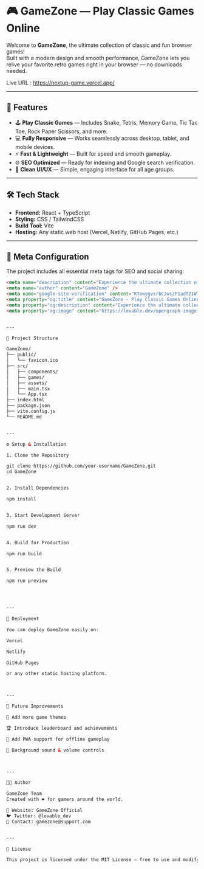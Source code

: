 # 🎮 GameZone — Play Classic Games Online

Welcome to **GameZone**, the ultimate collection of classic and fun browser games!  
Built with a modern design and smooth performance, GameZone lets you relive your favorite retro games right in your browser — no downloads needed.

Live URL : https://nextup-game.vercel.app/

---

## 🚀 Features

- 🕹️ **Play Classic Games** — Includes Snake, Tetris, Memory Game, Tic Tac Toe, Rock Paper Scissors, and more.
- 💻 **Fully Responsive** — Works seamlessly across desktop, tablet, and mobile devices.
- ⚡ **Fast & Lightweight** — Built for speed and smooth gameplay.
- 🌐 **SEO Optimized** — Ready for indexing and Google search verification.
- 🧠 **Clean UI/UX** — Simple, engaging interface for all age groups.

---

## 🛠️ Tech Stack

- **Frontend:** React + TypeScript  
- **Styling:** CSS / TailwindCSS  
- **Build Tool:** Vite  
- **Hosting:** Any static web host (Vercel, Netlify, GitHub Pages, etc.)

---

## 🧩 Meta Configuration

The project includes all essential meta tags for SEO and social sharing:

```html
<meta name="description" content="Experience the ultimate collection of classic games with modern design. Play Snake, Tetris, Memory, Tic Tac Toe, and more!" />
<meta name="author" content="GameZone" />
<meta name="google-site-verification" content="KYowygvsrbCJwszF1adTZ1WltiKdP6Mvx_YMChVKKBQ" />
<meta property="og:title" content="GameZone - Play Classic Games Online" />
<meta property="og:description" content="Experience the ultimate collection of classic games with modern design. Play Snake, Tetris, Memory, Tic Tac Toe, and more!" />
<meta property="og:image" content="https://lovable.dev/opengraph-image-p98pqg.png" />


---

🧭 Project Structure

GameZone/
├── public/
│   └── favicon.ico
├── src/
│   ├── components/
│   ├── games/
│   ├── assets/
│   ├── main.tsx
│   └── App.tsx
├── index.html
├── package.json
├── vite.config.js
└── README.md


---

⚙️ Setup & Installation

1. Clone the Repository

git clone https://github.com/your-username/GameZone.git
cd GameZone


2. Install Dependencies

npm install


3. Start Development Server

npm run dev


4. Build for Production

npm run build


5. Preview the Build

npm run preview




---

📡 Deployment

You can deploy GameZone easily on:

Vercel

Netlify

GitHub Pages

or any other static hosting platform.



---

🧠 Future Improvements

🎨 Add more game themes

🏆 Introduce leaderboard and achievements

📱 Add PWA support for offline gameplay

🎵 Background sound & volume controls



---

👨‍💻 Author

GameZone Team
Created with ❤️ for gamers around the world.

🔗 Website: GameZone Official
🐦 Twitter: @lovable_dev
📧 Contact: gamezone@support.com


---

🪪 License

This project is licensed under the MIT License — free to use and modify.